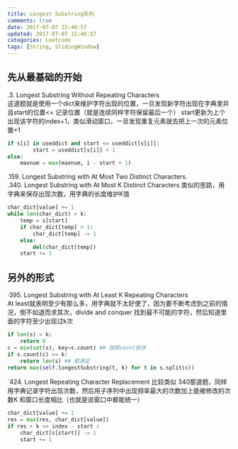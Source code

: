 ```yaml
---
title: Longest Substring系列
comments: true
date: 2017-07-07 15:40:57
updated: 2017-07-07 15:40:57
categories: Leetcode	
tags: [String, SlidingWindow]
---
```

## 先从最基础的开始
.3. Longest Substring Without Repeating Characters  
这道题就是使用一个dict来维护字符出现的位置，一旦发现新字符出现在字典里并且start的位置<= 记录位置（就是连续同样字符保留最后一个） start更新为上个出现该字符的index+1，类似滑动窗口，一旦发现重复元素就去把上一次的元素位置+1

```python
if s[i] in useddict and start <= useddict[s[i]]:
        start = useddict[s[i]] + 1
else:
    maxnum = max(maxnum, i - start + 1)
```

.159. Longest Substring with At Most Two Distinct Characters.  
.340. Longest Substring with At Most K Distinct Characters
类似的思路，用字典来保存出现次数，用字典的长度维护K值

```python
char_dict[value] += 1
while len(char_dict) > k:
    temp = s[start]
    if char_dict[temp] > 1:
        char_dict[temp] -= 1
    else:
        del(char_dict[temp])
    start += 1
```
<!--more-->
## 另外的形式
·395. Longest Substring with At Least K Repeating Characters  
At least就表明至少有那么多，用字典就不太好使了，因为要不断考虑到之前的情况，倒不如退而求其次，divide and conquer 找到最不可能的字符，然后知道里面的字符至少出现过k次

```python
if len(s) < k:
    return 0
c = min(set(s), key=s.count) ## 按照count排序
if s.count(c) >= k:
    return len(s) ## 都满足
return max(self.longestSubstring(t, k) for t in s.split(c))
```

`424. Longest Repeating Character Replacement
比较类似 340那道题，同样用字典记录字符出现次数，然后用子序列中出现频率最大的次数加上能被修改的次数K 和窗口长度相比（也就是说窗口中都能统一）

```python
char_dict[value] += 1
res = max(res, char_dict[value])
if res + k <= index - start :
    char_dict[s[start]] -= 1
    start += 1
```